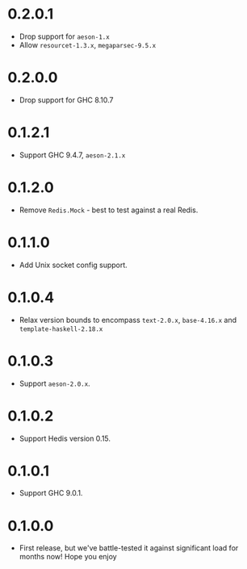 # 0.2.0.1

- Drop support for `aeson-1.x`
- Allow `resourcet-1.3.x`, `megaparsec-9.5.x`

# 0.2.0.0

- Drop support for GHC 8.10.7

# 0.1.2.1

- Support GHC 9.4.7, `aeson-2.1.x`

# 0.1.2.0

- Remove `Redis.Mock` - best to test against a real Redis.

# 0.1.1.0

- Add Unix socket config support.

# 0.1.0.4

- Relax version bounds to encompass `text-2.0.x`, `base-4.16.x` and `template-haskell-2.18.x`

# 0.1.0.3

- Support `aeson-2.0.x`.

# 0.1.0.2

- Support Hedis version 0.15.

# 0.1.0.1

- Support GHC 9.0.1.

# 0.1.0.0

- First release, but we've battle-tested it against significant load for months now!
  Hope you enjoy
